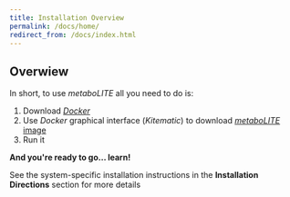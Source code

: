 ```yaml
---
title: Installation Overview
permalink: /docs/home/
redirect_from: /docs/index.html
---
```


## Overwiew

In short, to use *metaboLITE* all you need to do is:

1. Download [*Docker*](https://www.docker.com/)
2. Use *Docker* graphical interface (*Kitematic*) to download [*metaboLITE* image](https://hub.docker.com/r/mstolarczyk/metabolite/)
3. Run it

**And you're ready to go... learn!**

See the system-specific installation instructions in the **Installation Directions** section for more details
